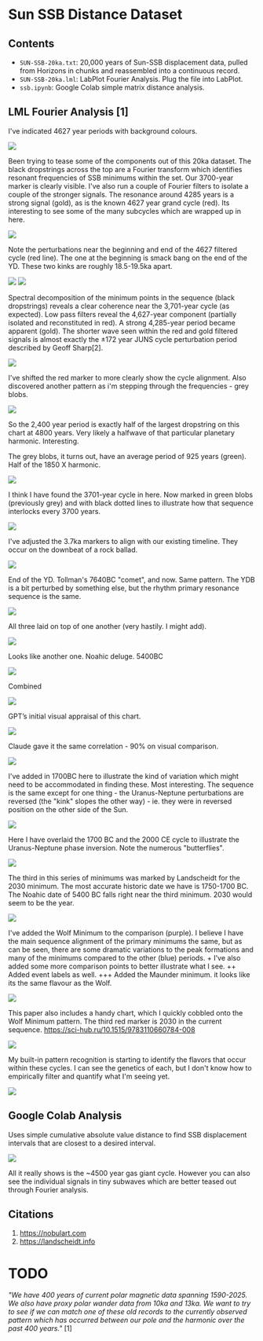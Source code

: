 # Sun SSB Distance Dataset

## Contents

- `SUN-SSB-20ka.txt`: 20,000 years of Sun-SSB displacement data, pulled from Horizons in chunks and reassembled into a continuous record.
- `SUN-SSB-20ka.lml`: LabPlot Fourier Analysis. Plug the file into LabPlot.
- `ssb.ipynb`: Google Colab simple matrix distance analysis.

## LML Fourier Analysis [1]

I've indicated 4627 year periods with background colours.

![](img/ssb.jpg)

Been trying to tease some of the components out of this 20ka dataset. The black dropstrings across the top are a Fourier transform which identifies resonant frequencies of SSB minimums within the set. Our 3700-year marker is clearly visible. I've also run a couple of Fourier filters to isolate a couple of the stronger signals. The resonance around 4285 years is a strong signal (gold), as is the known 4627 year grand cycle (red). Its interesting to see some of the many subcycles which are wrapped up in here.

![](img/ssb2.jpg)

Note the perturbations near the beginning and end of the 4627 filtered cycle (red line). The one at the beginning is smack bang on the end of the YD. These two kinks are roughly 18.5-19.5ka apart.

![](img/ssb3.jpg)
![](img/ssb4.jpg)

Spectral decomposition of the minimum points in the sequence (black dropstrings) reveals a clear coherence near the 3,701-year cycle (as expected). Low pass filters reveal the 4,627-year component (partially isolated and reconstituted in red). A strong 4,285-year period became apparent (gold). The shorter wave seen within the red and gold filtered signals is almost exactly the ±172 year JUNS cycle perturbation period described by Geoff Sharp[2].

![](img/ssb5.jpg)

I've shifted the red marker to more clearly show the cycle alignment. Also discovered another pattern as i'm stepping through the frequencies - grey blobs.

![](img/ssb6.jpg)

So the 2,400 year period is exactly half of the largest dropstring on this chart at 4800 years. Very likely a halfwave of that particular planetary harmonic. Interesting.

The grey blobs, it turns out, have an average period of 925 years (green). Half of the 1850 X harmonic.

![](img/ssb7.jpg)

I think I have found the 3701-year cycle in here. Now marked in green blobs (previously grey) and with black dotted lines to illustrate how that sequence interlocks every 3700 years.

![](img/ssb8.jpg)

I've adjusted the 3.7ka markers to align with our existing timeline. They occur on the downbeat of a rock ballad.

![](img/ssb9.jpg)

End of the YD. Tollman's 7640BC "comet", and now. Same pattern. The YDB is a bit perturbed by something else, but the rhythm primary resonance sequence is the same.

![](img/ssb10.jpg)

All three laid on top of one another (very hastily. I might add).

![](img/ssb11.jpg)

Looks like another one. Noahic deluge. 5400BC

![](img/ssb12.jpg)

Combined

![](img/ssb13.jpg)

GPT’s initial visual appraisal of this chart.

![](img/ssb14.jpg)

Claude gave it the same correlation - 90% on visual comparison. 

![](img/ssb15.jpg)

I've added in 1700BC here to illustrate the kind of variation which might need to be accommodated in finding these. Most interesting. The sequence is the same except for one thing - the Uranus-Neptune perturbations are reversed (the "kink" slopes the other way) - ie. they were in reversed position on the other side of the Sun.

![](img/ssb16.jpg)

Here I have overlaid the 1700 BC and the 2000 CE cycle to illustrate the Uranus-Neptune phase inversion. Note the numerous "butterflies".

![](img/ssb17.jpg)

The third in this series of minimums was marked by Landscheidt for the 2030 minimum. The most accurate historic date we have is 1750-1700 BC. The Noahic date of 5400 BC falls right near the third minimum. 2030 would seem to be the year.

![](img/ssb18.jpg)

I've added the Wolf Minimum to the comparison (purple). I believe I have the main sequence alignment of the primary minimums the same, but as can be seen, there are some dramatic variations to the peak formations and many of the minimums compared to the other (blue) periods. + I've also added some more comparison points to better illustrate what I see. ++ Added event labels as well. +++ Added the Maunder minimum. it looks like its the same flavour as the Wolf.

![](img/ssb19.jpg)

This paper also includes a handy chart, which I quickly cobbled onto the Wolf Minimum pattern. The third red marker is 2030 in the current sequence.  https://sci-hub.ru/10.1515/9783110660784-008

![](img/ssb20.jpg)

My built-in pattern recognition is starting to identify the flavors that occur within these cycles. I can see the genetics of each, but I don't know how to empirically filter and quantify what I'm seeing yet.

![](img/ssb21.jpg)

## Google Colab Analysis

Uses simple cumulative absolute value distance to find SSB displacement intervals that are closest to a desired interval.

![](img/ipynb.png)

All it really shows is the ~4500 year gas giant cycle. However you can also see the individual signals in tiny subwaves which are better teased out through Fourier analysis.

## Citations

1. https://nobulart.com
2. https://landscheidt.info

# TODO

*"We have 400 years of current polar magnetic data spanning 1590-2025. We also have proxy polar wander data from 10ka and 13ka. We want to try to see if we can match one of these old records to the currently observed pattern which has occurred between our pole and the harmonic over the past 400 years."* [1]
